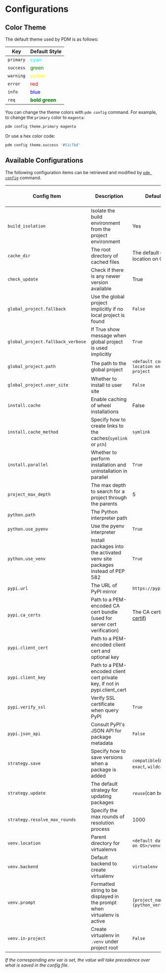 # Configurations

## Color Theme

The default theme used by PDM is as follows:

| Key       | Default Style                                                |
| --------- | ------------------------------------------------------------ |
| `primary` | <span style="color:cyan">cyan</span>                         |
| `success` | <span style="color:green">green</span>                       |
| `warning` | <span style="color:yellow">yellow</span>                     |
| `error`   | <span style="color:red">red</span>                           |
| `info`    | <span style="color:blue">blue</span>                         |
| `req`     | <span style="color:green;font-weight:bold">bold green</span> |

You can change the theme colors with `pdm config` command. For example, to change the `primary` color to `magenta`:

```bash
pdm config theme.primary magenta
```

Or use a hex color code:

```bash
pdm config theme.success '#51c7bd'
```

## Available Configurations

The following configuration items can be retrieved and modified by [`pdm config`](../usage/cli_reference.md#exec-0--config) command.

| Config Item                       | Description                                                               | Default Value                                                         | Available in Project | Env var                  |
| --------------------------------- | ------------------------------------------------------------------------- | --------------------------------------------------------------------- | -------------------- | ------------------------ |
| `build_isolation`                 | Isolate the build environment from the project environment                | Yes                                                                   | True                 | `PDM_BUILD_ISOLATION`    |
| `cache_dir`                       | The root directory of cached files                                        | The default cache location on OS                                      | No                   |                          |
| `check_update`                    | Check if there is any newer version available                             | True                                                                  | No                   |                          |
| `global_project.fallback`         | Use the global project implicitly if no local project is found            | `False`                                                               | No                   |                          |
| `global_project.fallback_verbose` | If True show message when global project is used implicitly               | `True`                                                                | No                   |                          |
| `global_project.path`             | The path to the global project                                            | `<default config location on OS>/global-project`                      | No                   |                          |
| `global_project.user_site`        | Whether to install to user site                                           | `False`                                                               | No                   |                          |
| `install.cache`                   | Enable caching of wheel installations                                     | False                                                                 | Yes                  |                          |
| `install.cache_method`            | Specify how to create links to the caches(`symlink` or `pth`)             | `symlink`                                                             | Yes                  |                          |
| `install.parallel`                | Whether to perform installation and uninstallation in parallel            | `True`                                                                | Yes                  | `PDM_PARALLEL_INSTALL`   |
| `project_max_depth`               | The max depth to search for a project through the parents                 | 5                                                                     | No                   | `PDM_PROJECT_MAX_DEPTH`  |
| `python.path`                     | The Python interpreter path                                               |                                                                       | Yes                  | `PDM_PYTHON`             |
| `python.use_pyenv`                | Use the pyenv interpreter                                                 | `True`                                                                | Yes                  |                          |
| `python.use_venv`                 | Install packages into the activated venv site packages instead of PEP 582 | `True`                                                                | Yes                  | `PDM_USE_VENV`           |
| `pypi.url`                        | The URL of PyPI mirror                                                    | `https://pypi.org/simple`                                             | Yes                  | `PDM_PYPI_URL`           |
| `pypi.ca_certs`                   | Path to a PEM-encoded CA cert bundle (used for server cert verification)  | The CA certificates from [certifi](https://pypi.org/project/certifi/) | Yes                  |                          |
| `pypi.client_cert`                | Path to a PEM-encoded client cert and optional key                        |                                                                       | Yes                  |                          |
| `pypi.client_key`                 | Path to a PEM-encoded client cert private key, if not in pypi.client_cert |                                                                       | Yes                  |                          |
| `pypi.verify_ssl`                 | Verify SSL certificate when query PyPI                                    | `True`                                                                | Yes                  |                          |
| `pypi.json_api`                   | Consult PyPI's JSON API for package metadata                              | `False`                                                               | Yes                  | `PDM_PYPI_JSON_API`      |
| `strategy.save`                   | Specify how to save versions when a package is added                      | `compatible`(can be: `exact`, `wildcard`, `minimum`)                  | Yes                  |                          |
| `strategy.update`                 | The default strategy for updating packages                                | `reuse`(can be : `eager`)                                             | Yes                  |                          |
| `strategy.resolve_max_rounds`     | Specify the max rounds of resolution process                              | 1000                                                                  | Yes                  | `PDM_RESOLVE_MAX_ROUNDS` |
| `venv.location`                   | Parent directory for virtualenvs                                          | `<default data location on OS>/venvs`                                 | No                   |                          |
| `venv.backend`                    | Default backend to create virtualenv                                      | `virtualenv`                                                          | Yes                  | `PDM_VENV_BACKEND`       |
| `venv.prompt`                     | Formatted string to be displayed in the prompt when virtualenv is active  | `{project_name}-{python_version}`                                     | Yes                  | `PDM_VENV_PROMPT`        |
| `venv.in-project`                 | Create virtualenv in `.venv` under project root                           | `False`                                                               | Yes                  | `PDM_VENV_IN_PROJECT`    |

_If the corresponding env var is set, the value will take precedence over what is saved in the config file._
